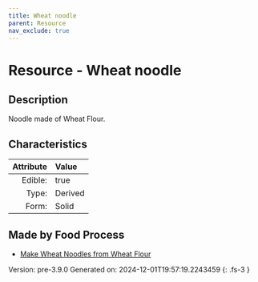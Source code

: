 ```yaml
---
title: Wheat noodle
parent: Resource
nav_exclude: true
---
```

# Resource - Wheat noodle

## Description
Noodle made of Wheat Flour.

## Characteristics

| Attribute      | Value |
|--------:|:------|
|Edible:|true|
|Type:|Derived|
|Form:|Solid|
 



## Made by Food Process

- [Make Wheat Noodles from Wheat Flour](../food/make-wheat-noodles-from-wheat-flour.html)

    

Version: pre-3.9.0 Generated on: 2024-12-01T19:57:19.2243459
{: .fs-3 }
